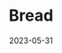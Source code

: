 ---
title: 'Bread'
date: '2023-05-31' 
metatag: '' 
inventory: '10' 
draft: false 
# meta description 
shortDescripton: ''
description: 'Bakery'
longdescription: ''
tags: ''
brand: ''
subCategory: ''
unit: 'Unit'
sellCount: '0'
featured: False
# product Price
price: '70.0'
# Product Short Description
productID: '33F136E8-1BFF-ED11-996D-005056B3A416'
type: 'products'
category: 'Bakery' 
thumnailproduct: 'https://eraconnect.blob.core.windows.net/product-images/basics/184adb43-5746-4b1b-8410-79972a6a2264.webp' 
images:
  - image: 'https://eraconnect.blob.core.windows.net/product-images/basics/184adb43-5746-4b1b-8410-79972a6a2264.webp'  
Variants:
---